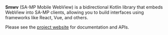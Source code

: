 **Smwv** (SA-MP Mobile WebView) is a bidirectional Kotlin library that embeds WebView into SA-MP clients, allowing you to build interfaces using frameworks like React, Vue, and others.


Please see the [project website](https://github.com/Ruan625Br/Smw) for documentation and APIs. 

